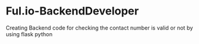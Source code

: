 # Ful.io-BackendDeveloper
Creating Backend code for checking the contact number is valid or not by using flask python
